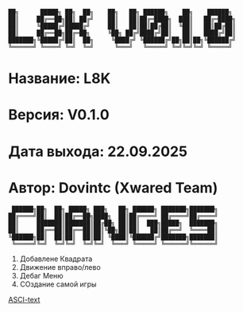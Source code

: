 ```
██╗      █████╗ ██╗  ██╗    ██╗   ██╗ ██████╗    ██╗    ██████╗ 
██║     ██╔══██╗██║ ██╔╝    ██║   ██║██╔═████╗  ███║   ██╔═████╗
██║     ╚█████╔╝█████╔╝     ██║   ██║██║██╔██║  ╚██║   ██║██╔██║
██║     ██╔══██╗██╔═██╗     ╚██╗ ██╔╝████╔╝██║   ██║   ████╔╝██║
███████╗╚█████╔╝██║  ██╗     ╚████╔╝ ╚██████╔╝██╗██║██╗╚██████╔╝
╚══════╝ ╚════╝ ╚═╝  ╚═╝      ╚═══╝   ╚═════╝ ╚═╝╚═╝╚═╝ ╚═════╝ 
```

# **Название: L8K** 
# **Версия: V0.1.0**
# **Дата выхода: 22.09.2025**
# **Автор: Dovintc (Xwared Team)**


```
 ██████╗██╗  ██╗ █████╗ ███╗   ██╗ ██████╗ ███████╗███████╗
██╔════╝██║  ██║██╔══██╗████╗  ██║██╔════╝ ██╔════╝██╔════╝
██║     ███████║███████║██╔██╗ ██║██║  ███╗█████╗  ███████╗
██║     ██╔══██║██╔══██║██║╚██╗██║██║   ██║██╔══╝  ╚════██║
╚██████╗██║  ██║██║  ██║██║ ╚████║╚██████╔╝███████╗███████║
 ╚═════╝╚═╝  ╚═╝╚═╝  ╚═╝╚═╝  ╚═══╝ ╚═════╝ ╚══════╝╚══════╝
```

1. Добавлене Квадрата
2. Движение вправо/лево 
3. Дебаг Меню
4. СОздание самой игры



[ASCI-text](https://www.asciiart.eu/text-to-ascii-art)